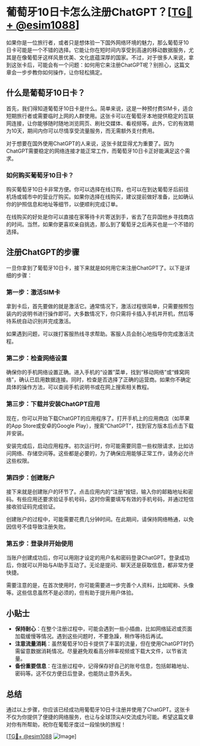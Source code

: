 # 葡萄牙10日卡怎么注册ChatGPT？[[TG💪+ @esim1088](https://t.me/s/esim1088)]

如果你是一位旅行者，或者只是想体验一下国外网络环境的魅力，那么葡萄牙10日卡可能是一个不错的选择。它能让你在短时间内享受到高速的移动数据服务，尤其是在像葡萄牙这样风景优美、文化底蕴深厚的国家。不过，对于很多人来说，拿到这张卡后，可能会有一个问题：如何用它来注册ChatGPT呢？别担心，这篇文章会一步步教你如何操作，让你轻松搞定。

## 什么是葡萄牙10日卡？

首先，我们得知道葡萄牙10日卡是什么。简单来说，这是一种预付费SIM卡，适合短期旅行者或需要临时上网的人群使用。这张卡可以在葡萄牙本地提供稳定的互联网连接，让你能够随时随地浏览网页、刷社交媒体、看视频等。此外，它的有效期为10天，期间内你可以尽情享受流量服务，而无需额外支付费用。

对于想要在国外使用ChatGPT的人来说，这张卡就显得尤为重要了。因为ChatGPT需要稳定的网络连接才能正常工作，而葡萄牙10日卡正好能满足这个需求。

### 如何购买葡萄牙10日卡？

购买葡萄牙10日卡非常方便。你可以选择在线订购，也可以在到达葡萄牙后前往机场或城市中的营业厅购买。如果你选择在线购买，建议提前做好准备，比如确认你的护照信息和地址等细节，以便顺利完成订单。

在线购买的好处是你可以直接在家等待卡片寄送到手，省去了在异国他乡寻找商店的时间。当然，如果你更喜欢亲自挑选，那么到了葡萄牙之后再买也是一个不错的选择。

## 注册ChatGPT的步骤

一旦你拿到了葡萄牙10日卡，接下来就是如何用它来注册ChatGPT了。以下是详细的步骤：

### 第一步：激活SIM卡

拿到卡后，首先要做的就是激活它。通常情况下，激活过程很简单，只需要按照包装内的说明书进行操作即可。大多数情况下，你只需将卡插入手机并开机，然后等待系统自动识别并完成激活。

如果遇到问题，可以拨打客服热线寻求帮助。客服人员会耐心地指导你完成激活流程。

### 第二步：检查网络设置

确保你的手机网络设置正确。进入手机的“设置”菜单，找到“移动网络”或“蜂窝网络”，确认已启用数据连接。同时，检查是否选择了正确的运营商。如果你不确定具体的操作方法，可以查阅手机说明书或在网上搜索相关教程。

### 第三步：下载并安装ChatGPT应用

现在，你可以开始下载ChatGPT的应用程序了。打开手机上的应用商店（如苹果的App Store或安卓的Google Play），搜索“ChatGPT”，找到官方版本后点击下载并安装。

安装完成后，启动应用程序。初次运行时，你可能需要同意一些权限请求，比如访问网络、存储空间等。这些都是必要的，为了确保应用能够正常工作，请务必允许这些权限。

### 第四步：创建账户

接下来就是创建账户的环节了。点击应用内的“注册”按钮，输入你的邮箱地址和密码。有些应用还要求验证手机号码，这时你需要填写有效的手机号码，并通过短信接收验证码完成验证。

创建账户的过程中，可能需要花费几分钟时间。在此期间，请保持网络畅通，以免因信号不佳导致注册失败。

### 第五步：登录并开始使用

当账户创建成功后，你可以用刚才设定的用户名和密码登录ChatGPT。登录成功后，你就可以开始与AI助手互动了。无论是提问、聊天还是获取信息，都非常方便快捷。

需要注意的是，在首次使用时，你可能需要进一步完善个人资料，比如昵称、头像等。这些信息虽然不是必须的，但有助于提升用户体验。

## 小贴士

- **保持耐心**：在整个注册过程中，可能会遇到一些小插曲，比如网络延迟或页面加载缓慢等情况。遇到这些问题时，不要急躁，稍作等待后再试。
- **注意流量消耗**：虽然葡萄牙10日卡提供了丰富的流量，但在使用ChatGPT时仍需留意数据消耗情况。尽量避免观看高分辨率视频或下载大文件，以节省流量。
- **备份重要信息**：在注册过程中，记得保存好自己的账号信息，包括邮箱地址、密码等。这不仅方便日后登录，也能防止意外丢失。

## 总结

通过以上步骤，你应该已经成功用葡萄牙10日卡注册并使用了ChatGPT。这张卡不仅为你提供了便捷的网络服务，也让与全球顶尖AI交流成为可能。希望这篇文章对你有所帮助，祝你在葡萄牙度过一段愉快的旅程！

[[TG💪+ @esim1088](https://t.me/s/esim1088) ![Image](https://i.postimg.cc/4NQfJmqS/Snipaste-2025-05-13-00-14-12.png)]